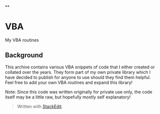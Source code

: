 ﻿**
# VBA
 My VBA routines

## Background


This archive contains various VBA snippets of code that I either created or collated over the years. They form part of my own private library which I have decided to publish for anyone to use should they find them helpful.
Feel free to add your own VBA routines and expand this library!

Note: Since this code was written originally for private use only, the code itself may be a little raw, but hopefully mostly self explanatory!



> Written with [StackEdit](https://stackedit.io/).
